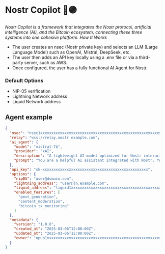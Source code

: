 # Nostr Copilot 🤖🟣

*Nostr Copilot is a framework that integrates the Nostr protocol, artificial intelligence (AI), and the Bitcoin ecosystem, connecting these three systems into one cohesive platform.
How It Works*

- The user creates an nsec (Nostr private key) and selects an LLM (Large Language Model) such as OpenAI, Mistral, DeepSeek, etc.
- The user then adds an API key locally using a .env file or via a third-party server, such as AWS.
- Once configured, the user has a fully functional AI Agent for Nostr.

### Default Options

- NIP-05 verification
- Lightning Network address
- Liquid Network address

## Agent example

```json
{
  "nsec": "nsec1xxxxxxxxxxxxxxxxxxxxxxxxxxxxxxxxxxxxxxxxxxxxxxxxxxxxxxxxxxxxxx",
  "relay": "wss://relay.nostr.example.com",
  "ai_agent": {
    "model": "mistral-7b",
    "provider": "xAI",
    "description": "A lightweight AI model optimized for Nostr interactions.",
    "prompt": "You are a helpful AI assistant integrated with Nostr. Your role is to assist users in generating posts, analyzing Nostr events, and providing insights about Bitcoin and Lightning transactions. Respond concisely, use a friendly tone, and prioritize privacy and decentralization in your advice."
  },
  "api_key": "sk-xxxxxxxxxxxxxxxxxxxxxxxxxxxxxxxxxxxxxxxxxxxxxxxx",
  "options": {
    "nip05": "user@domain.com",
    "lightning_address": "user@ln.example.com",
    "liquid_address": "liquid1xxxxxxxxxxxxxxxxxxxxxxxxxxxxxxxxxxxxxxxxxxxxxx",
    "enabled_features": [
      "post_generation",
      "content_moderation",
      "bitcoin_tx_monitoring"
    ]
  },
  "metadata": {
    "version": "1.0.0",
    "created_at": "2025-03-06T12:00:00Z",
    "updated_at": "2025-03-06T12:00:00Z",
    "owner": "npub1xxxxxxxxxxxxxxxxxxxxxxxxxxxxxxxxxxxxxxxxxxxxxxxxxxxxxxxxxxxxxx"
  }
}
```
